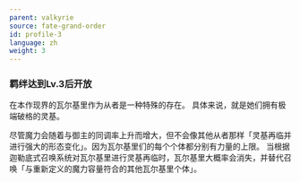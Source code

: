 ```yaml
---
parent: valkyrie
source: fate-grand-order
id: profile-3
language: zh
weight: 3
---
```


### 羁绊达到Lv.3后开放

在本作现界的瓦尔基里作为从者是一种特殊的存在。
具体来说，就是她们拥有极端破格的灵基。

尽管魔力会随着与御主的同调率上升而增大，但不会像其他从者那样「灵基再临并进行强大的形态变化」。因为瓦尔基里们的每个个体都分别有力量的上限。
当根据迦勒底式召唤系统对瓦尔基里进行灵基再临时，瓦尔基里大概率会消失，并替代召唤「与重新定义的魔力容量符合的其他瓦尔基里个体」。
